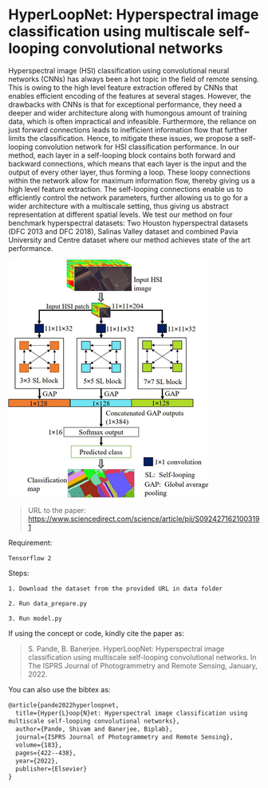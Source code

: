 # HyperLoopNet: Hyperspectral image classification using multiscale self-looping convolutional networks

Hyperspectral image (HSI) classification using convolutional neural networks (CNNs) has always been a hot topic in the field of remote sensing. This is owing to the high level feature extraction offered by CNNs that enables efficient encoding of the features at several stages. However, the drawbacks with CNNs is that for exceptional performance, they need a deeper and wider architecture along with humongous amount of training data, which is often impractical and infeasible. Furthermore, the reliance on just forward connections leads to inefficient information flow that further limits the classification. Hence, to mitigate these issues, we propose a self-looping convolution network for HSI classification performance. In our method, each layer in a self-looping block contains both forward and backward connections, which means that each layer is the input and the output of every other layer, thus forming a loop. These loopy connections within the network allow for maximum information flow, thereby giving us a high level feature extraction. The self-looping connections enable us to efficiently control the network parameters, further allowing us to go for a wider architecture with a multiscale setting, thus giving us abstract representation at different spatial levels. We test our method on four benchmark hyperspectral datasets: Two Houston hyperspectral datasets (DFC 2013 and DFC 2018), Salinas Valley dataset and combined Pavia University and Centre dataset where our method achieves state of the art performance. 

![alt text](images/img_hlnet2.png)

>URL to the paper: https://www.sciencedirect.com/science/article/pii/S0924271621003191

Requirement:

```
Tensorflow 2
```
Steps:

```
1. Download the dataset from the provided URL in data folder
```
```
2. Run data_prepare.py
```
```
3. Run model.py
```

If using the concept or code, kindly cite the paper as: 
>S. Pande, B. Banerjee. HyperLoopNet: Hyperspectral image classification using multiscale self-looping convolutional networks. In The ISPRS Journal of Photogrammetry and Remote Sensing, January, 2022.

You can also use the bibtex as:
```
@article{pande2022hyperloopnet,
  title={Hyper{L}oop{N}et: Hyperspectral image classification using multiscale self-looping convolutional networks},
  author={Pande, Shivam and Banerjee, Biplab},
  journal={ISPRS Journal of Photogrammetry and Remote Sensing},
  volume={183},
  pages={422--438},
  year={2022},
  publisher={Elsevier}
}
```

